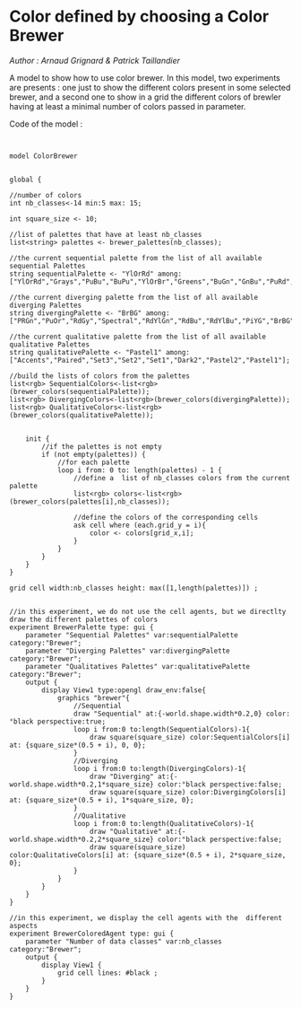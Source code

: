 [//]: # (keyword|operator_brewer_palettes)
[//]: # (keyword|operator_brewer_colors)
[//]: # (keyword|operator_max)
[//]: # (keyword|operator_not)
[//]: # (keyword|concept_color)
# Color defined by choosing a Color Brewer


_Author :  Arnaud Grignard & Patrick Taillandier_

A model to show how to use color brewer. In this model, two experiments are presents : one just to show the different colors present in some selected brewer, and a second one to show in a grid the different colors of brewler having at least a minimal number of colors passed in parameter.


Code of the model : 

```


model ColorBrewer


global {

//number of colors
int nb_classes<-14 min:5 max: 15;

int square_size <- 10;

//list of palettes that have at least nb_classes
list<string> palettes <- brewer_palettes(nb_classes);

//the current sequential palette from the list of all available sequential Palettes
string sequentialPalette <- "YlOrRd" among:["YlOrRd","Grays","PuBu","BuPu","YlOrBr","Greens","BuGn","GnBu","PuRd","Purples","Blues","Oranges","OrRd","Reds","YlGn","YlGnBu"];

//the current diverging palette from the list of all available diverging Palettes
string divergingPalette <- "BrBG" among:["PRGn","PuOr","RdGy","Spectral","RdYlGn","RdBu","RdYlBu","PiYG","BrBG"];

//the current qualitative palette from the list of all available qualitative Palettes
string qualitativePalette <- "Pastel1" among:["Accents","Paired","Set3","Set2","Set1","Dark2","Pastel2","Pastel1"];

//build the lists of colors from the palettes
list<rgb> SequentialColors<-list<rgb>(brewer_colors(sequentialPalette));
list<rgb> DivergingColors<-list<rgb>(brewer_colors(divergingPalette));
list<rgb> QualitativeColors<-list<rgb>(brewer_colors(qualitativePalette));


	init {
		//if the palettes is not empty
		if (not empty(palettes)) {
			//for each palette
			loop i from: 0 to: length(palettes) - 1 {
				//define a  list of nb_classes colors from the current palette
				list<rgb> colors<-list<rgb>(brewer_colors(palettes[i],nb_classes));
				
				//define the colors of the corresponding cells
				ask cell where (each.grid_y = i){
					color <- colors[grid_x,i];	
				}
			}
		}
	}
}

grid cell width:nb_classes height: max([1,length(palettes)]) ;


//in this experiment, we do not use the cell agents, but we directlty draw the different palettes of colors
experiment BrewerPalette type: gui {
	parameter "Sequential Palettes" var:sequentialPalette category:"Brewer";
	parameter "Diverging Palettes" var:divergingPalette category:"Brewer";
	parameter "Qualitatives Palettes" var:qualitativePalette category:"Brewer";
	output {
		display View1 type:opengl draw_env:false{
			graphics "brewer"{
				//Sequential
				draw "Sequential" at:{-world.shape.width*0.2,0} color:°black perspective:true;
				loop i from:0 to:length(SequentialColors)-1{
					draw square(square_size) color:SequentialColors[i] at: {square_size*(0.5 + i), 0, 0};
				}
				//Diverging
				loop i from:0 to:length(DivergingColors)-1{
					draw "Diverging" at:{-world.shape.width*0.2,1*square_size} color:°black perspective:false;
					draw square(square_size) color:DivergingColors[i] at: {square_size*(0.5 + i), 1*square_size, 0};
				}
				//Qualitative		
				loop i from:0 to:length(QualitativeColors)-1{
					draw "Qualitative" at:{-world.shape.width*0.2,2*square_size} color:°black perspective:false;
					draw square(square_size) color:QualitativeColors[i] at: {square_size*(0.5 + i), 2*square_size, 0};
				}
		    }
		}	
	}
}

//in this experiment, we display the cell agents with the  different aspects
experiment BrewerColoredAgent type: gui {
	parameter "Number of data classes" var:nb_classes category:"Brewer";
	output {
		display View1 {
			grid cell lines: #black ;
		}	
	}
}
```
